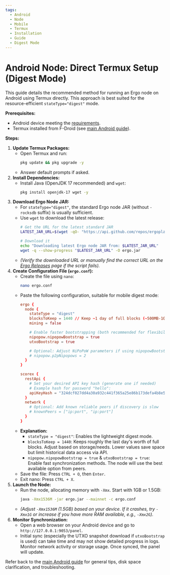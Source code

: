 ```yaml
---
tags:
  - Android
  - Node
  - Mobile
  - Termux
  - Installation
  - Guide
  - Digest Mode
---
```


# Android Node: Direct Termux Setup (Digest Mode)

This guide details the recommended method for running an Ergo node on Android using Termux directly. This approach is best suited for the resource-efficient `stateType="digest"` mode.

**Prerequisites:**

*   Android device meeting the [requirements](node-android.md#device-requirements).
*   Termux installed from F-Droid (see [main Android guide](node-android.md#method-1-direct-termux-setup-recommended-for-digest-mode)).

**Steps:**

1.  **Update Termux Packages:**
    *   Open Termux and run:
        ```bash
        pkg update && pkg upgrade -y
        ```
    *   Answer default prompts if asked.
2.  **Install Dependencies:**
    *   Install Java (OpenJDK 17 recommended) and `wget`:
        ```bash
        pkg install openjdk-17 wget -y
        ```
3.  **Download Ergo Node JAR:**
    *   For `stateType="digest"`, the standard Ergo node JAR (without `-rocksdb` suffix) is usually sufficient.
    *   Use `wget` to download the latest release:
        ```bash
        # Get the URL for the latest standard JAR
        LATEST_JAR_URL=$(wget -qO- "https://api.github.com/repos/ergoplatform/ergo/releases/latest" | grep -o 'https://github.com/ergoplatform/ergo/releases/download/.*ergo-[0-9.]*\.jar' | head -n 1)

        # Download it
        echo "Downloading latest Ergo node JAR from: $LATEST_JAR_URL"
        wget -q --show-progress "$LATEST_JAR_URL" -O ergo.jar
        ```
    *   *(Verify the downloaded URL or manually find the correct URL on the [Ergo Releases](https://github.com/ergoplatform/ergo/releases) page if the script fails).*
4.  **Create Configuration File (`ergo.conf`):**
    *   Create the file using `nano`:
        ```bash
        nano ergo.conf
        ```
    *   Paste the following configuration, suitable for mobile digest mode:
        ```conf
        ergo {
          node {
            stateType = "digest"
            blocksToKeep = 1440 // Keep ~1 day of full blocks (~500MB-1GB), adjust if needed
            mining = false

            # Enable faster bootstrapping (both recommended for flexibility)
            nipopow.nipopowBootstrap = true
            utxoBootstrap = true

            # Optional: Adjust NiPoPoW parameters if using nipopowBootstrap
            # nipopow.p2pNipopows = 2
          }
        }

        scorex {
          restApi {
            # Set your desired API key hash (generate one if needed)
            # Example hash for password "hello":
            apiKeyHash = "324dcf027dd4a30a932c441f365a25e86b173defa4b8e58948253471b81b72cf"
          }
          network {
            # Optional: Add known reliable peers if discovery is slow
            # knownPeers = ["ip:port", "ip:port"]
          }
        }
        ```
    *   **Explanation:**
        *   `stateType = "digest"`: Enables the lightweight digest mode.
        *   `blocksToKeep = 1440`: Keeps roughly the last day's worth of full blocks. Adjust based on storage/needs. Lower values save space but limit historical data access via API.
        *   `nipopow.nipopowBootstrap = true` & `utxoBootstrap = true`: Enable fast synchronization methods. The node will use the best available option from peers.
    *   Save the file: Press `CTRL + O`, then `Enter`.
    *   Exit nano: Press `CTRL + X`.
5.  **Launch the Node:**
    *   Run the node, allocating memory with `-Xmx`. Start with 1GB or 1.5GB:
        ```bash
        java -Xmx1536M -jar ergo.jar --mainnet -c ergo.conf
        ```
    *   *(Adjust `-Xmx1536M` (1.5GB) based on your device. If it crashes, try `-Xmx1G` or increase if you have more RAM available, e.g., `-Xmx2G`).*
6.  **Monitor Synchronization:**
    *   Open a web browser on your Android device and go to `http://127.0.0.1:9053/panel`.
    *   Initial sync (especially the UTXO snapshot download if `utxoBootstrap` is used) can take time and may not show detailed progress in logs. Monitor network activity or storage usage. Once synced, the panel will update.

Refer back to the [main Android guide](node-android.md) for general tips, disk space clarification, and troubleshooting.
